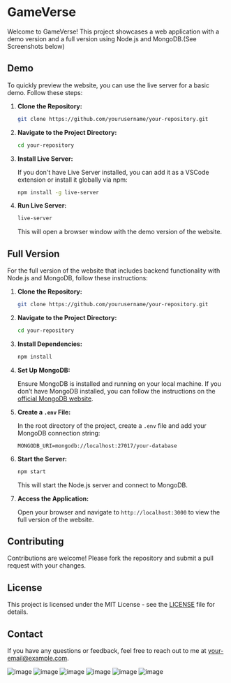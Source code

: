 # GameVerse 

Welcome to GameVerse! This project showcases a web application with a demo version and a full version using Node.js and MongoDB.(See Screenshots below)

## Demo

To quickly preview the website, you can use the live server for a basic demo. Follow these steps:

1. **Clone the Repository:**

    ```bash
    git clone https://github.com/yourusername/your-repository.git
    ```

2. **Navigate to the Project Directory:**

    ```bash
    cd your-repository
    ```

3. **Install Live Server:**

    If you don't have Live Server installed, you can add it as a VSCode extension or install it globally via npm:

    ```bash
    npm install -g live-server
    ```

4. **Run Live Server:**

    ```bash
    live-server
    ```

   This will open a browser window with the demo version of the website.

## Full Version

For the full version of the website that includes backend functionality with Node.js and MongoDB, follow these instructions:

1. **Clone the Repository:**

    ```bash
    git clone https://github.com/yourusername/your-repository.git
    ```

2. **Navigate to the Project Directory:**

    ```bash
    cd your-repository
    ```

3. **Install Dependencies:**

    ```bash
    npm install
    ```

4. **Set Up MongoDB:**

    Ensure MongoDB is installed and running on your local machine. If you don’t have MongoDB installed, you can follow the instructions on the [official MongoDB website](https://www.mongodb.com/try/download/community).

5. **Create a `.env` File:**

    In the root directory of the project, create a `.env` file and add your MongoDB connection string:

    ```plaintext
    MONGODB_URI=mongodb://localhost:27017/your-database
    ```

6. **Start the Server:**

    ```bash
    npm start
    ```

    This will start the Node.js server and connect to MongoDB.

7. **Access the Application:**

    Open your browser and navigate to `http://localhost:3000` to view the full version of the website.

## Contributing

Contributions are welcome! Please fork the repository and submit a pull request with your changes.

## License

This project is licensed under the MIT License - see the [LICENSE](LICENSE) file for details.

## Contact

If you have any questions or feedback, feel free to reach out to me at [your-email@example.com](mailto:your-email@example.com).


![image](https://github.com/user-attachments/assets/a7e4e1fb-dd02-4631-ab36-9bd66a96d604)
![image](https://github.com/user-attachments/assets/59d229fc-bcd7-4120-ad02-90e6b4ed1382)
![image](https://github.com/user-attachments/assets/b6ad07f0-bbe0-43f5-9060-c181d3327673)
![image](https://github.com/user-attachments/assets/3bf78621-5742-4167-be5f-a988983fa082)
![image](https://github.com/user-attachments/assets/d3016358-ac2e-41a4-9bd9-4bb870c4d8e2)
![image](https://github.com/user-attachments/assets/732ff581-4085-4993-802a-27bd901ddf9c)



